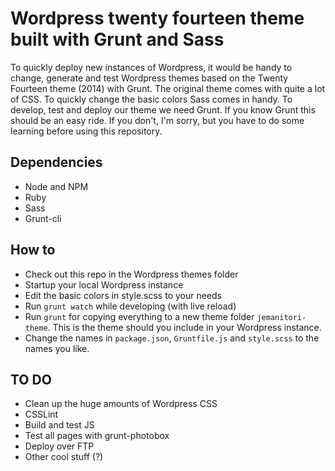 # Wordpress twenty fourteen theme built with Grunt and Sass

To quickly deploy new instances of Wordpress, it would be handy to change, generate and test Wordpress themes based on the Twenty Fourteen theme (2014) with Grunt. The original theme comes with quite a lot of CSS. To quickly change the basic colors Sass comes in handy. To develop, test and deploy our theme we need Grunt. If you know Grunt this should be an easy ride. If you don't, I'm sorry, but you have to do some learning before using this repository.

## Dependencies

- Node and NPM
- Ruby
- Sass
- Grunt-cli

## How to

- Check out this repo in the Wordpress themes folder
- Startup your local Wordpress instance
- Edit the basic colors in style.scss to your needs
- Run `grunt watch` while developing (with live reload)
- Run `grunt` for copying everything to a new theme folder `jemanitori-theme`. This is the theme should you include in your Wordpress instance.
- Change the names in `package.json`, `Gruntfile.js` and `style.scss` to the names you like.

## TO DO

- Clean up the huge amounts of Wordpress CSS
- CSSLint
- Build and test JS
- Test all pages with grunt-photobox
- Deploy over FTP
- Other cool stuff (?)
